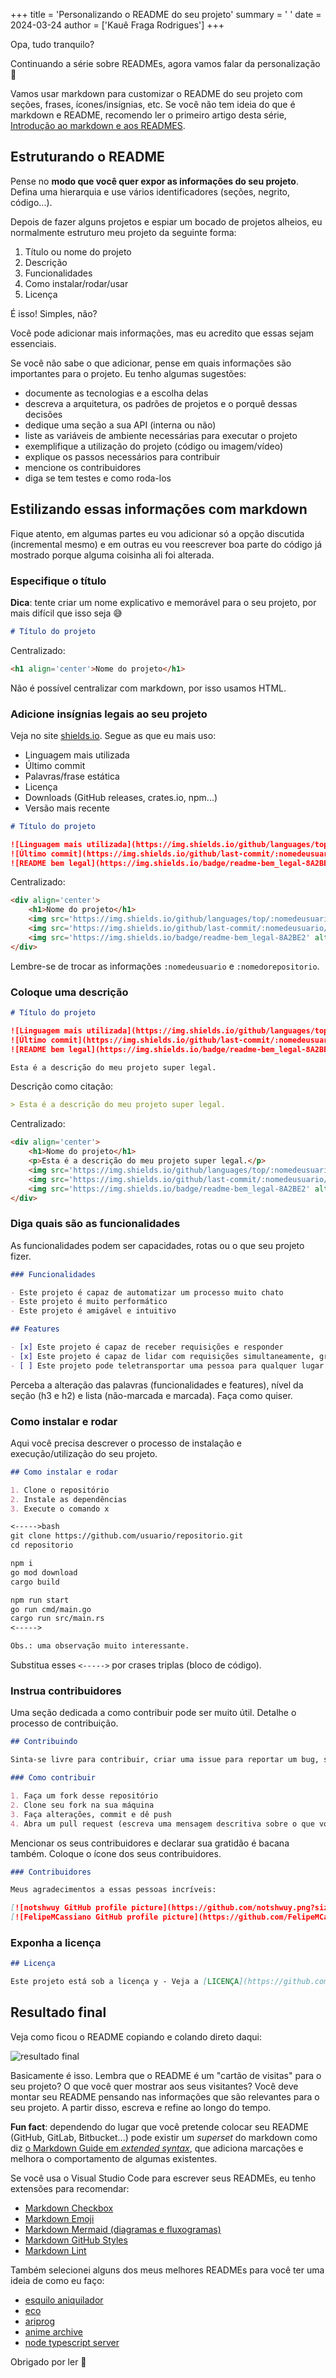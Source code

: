 +++
title = 'Personalizando o README do seu projeto'
summary = ' '
date = 2024-03-24
author = ['Kauê Fraga Rodrigues']
+++

Opa, tudo tranquilo?

Continuando a série sobre READMEs, agora vamos falar da personalização 🤩

Vamos usar markdown para customizar o README do seu projeto com seções, frases, ícones/insígnias, etc. Se você não tem ideia do que é markdown e README, recomendo ler o primeiro artigo desta série, [Introdução ao markdown e aos READMES](https://www.tabnews.com.br/kauefraga/introducao-ao-markdown-e-aos-readmes).

## Estruturando o README

Pense no **modo que você quer expor as informações do seu projeto**. Defina uma hierarquia e use vários identificadores (seções, negrito, código...).

Depois de fazer alguns projetos e espiar um bocado de projetos alheios, eu normalmente estruturo meu projeto da seguinte forma:

1. Título ou nome do projeto
2. Descrição
3. Funcionalidades
4. Como instalar/rodar/usar
5. Licença

É isso! Simples, não?

Você pode adicionar mais informações, mas eu acredito que essas sejam essenciais.

Se você não sabe o que adicionar, pense em quais informações são importantes para o projeto. Eu tenho algumas sugestões:

- documente as tecnologias e a escolha delas
- descreva a arquitetura, os padrões de projetos e o porquê dessas decisões
- dedique uma seção a sua API (interna ou não)
- liste as variáveis de ambiente necessárias para executar o projeto
- exemplifique a utilização do projeto (código ou imagem/vídeo)
- explique os passos necessários para contribuir
- mencione os contribuidores
- diga se tem testes e como roda-los

## Estilizando essas informações com markdown

Fique atento, em algumas partes eu vou adicionar só a opção discutida (incremental mesmo) e em outras eu vou reescrever boa parte do código já mostrado porque alguma coisinha ali foi alterada.

### Especifique o título

**Dica**: tente criar um nome explicativo e memorável para o seu projeto, por mais difícil que isso seja 😅

```md
# Título do projeto
```

Centralizado:

```md
<h1 align='center'>Nome do projeto</h1>
```

Não é possível centralizar com markdown, por isso usamos HTML.

### Adicione insígnias legais ao seu projeto

Veja no site [shields.io](https://shields.io). Segue as que eu mais uso:

- Linguagem mais utilizada
- Último commit
- Palavras/frase estática
- Licença
- Downloads (GitHub releases, crates.io, npm...)
- Versão mais recente

```md
# Título do projeto

![Linguagem mais utilizada](https://img.shields.io/github/languages/top/:nomedeusuario/:nomedorepositorio)
![Último commit](https://img.shields.io/github/last-commit/:nomedeusuario/:nomedorepositorio)
![README bem legal](https://img.shields.io/badge/readme-bem_legal-8A2BE2)
```

Centralizado:

```md
<div align='center'>
	<h1>Nome do projeto</h1>
	<img src='https://img.shields.io/github/languages/top/:nomedeusuario/:nomedorepositorio' alt='Linguagem mais utilizada' />
	<img src='https://img.shields.io/github/last-commit/:nomedeusuario/:nomedorepositorio' alt='Último commit' />
	<img src='https://img.shields.io/badge/readme-bem_legal-8A2BE2' alt='README bem legal' />
</div>
```

Lembre-se de trocar as informações `:nomedeusuario` e `:nomedorepositorio`.

### Coloque uma descrição

```md
# Título do projeto

![Linguagem mais utilizada](https://img.shields.io/github/languages/top/:nomedeusuario/:nomedorepositorio)
![Último commit](https://img.shields.io/github/last-commit/:nomedeusuario/:nomedorepositorio)
![README bem legal](https://img.shields.io/badge/readme-bem_legal-8A2BE2)

Esta é a descrição do meu projeto super legal.
```

Descrição como citação:

```md
> Esta é a descrição do meu projeto super legal.
```

Centralizado:

```md
<div align='center'>
	<h1>Nome do projeto</h1>
	<p>Esta é a descrição do meu projeto super legal.</p>
	<img src='https://img.shields.io/github/languages/top/:nomedeusuario/:nomedorepositorio' alt='Linguagem mais utilizada' />
	<img src='https://img.shields.io/github/last-commit/:nomedeusuario/:nomedorepositorio' alt='Último commit' />
	<img src='https://img.shields.io/badge/readme-bem_legal-8A2BE2' alt='README bem legal' />
</div>
```

### Diga quais são as funcionalidades

As funcionalidades podem ser capacidades, rotas ou o que seu projeto fizer.

```md
### Funcionalidades

- Este projeto é capaz de automatizar um processo muito chato
- Este projeto é muito performático
- Este projeto é amigável e intuitivo
```

```md
## Features

- [x] Este projeto é capaz de receber requisições e responder
- [x] Este projeto é capaz de lidar com requisições simultaneamente, graças ao controle de concorrência implementado
- [ ] Este projeto pode teletransportar uma pessoa para qualquer lugar do planeta a qualquer momento
```

Perceba a alteração das palavras (funcionalidades e features), nível da seção (h3 e h2) e lista (não-marcada e marcada). Faça como quiser.

### Como instalar e rodar

Aqui você precisa descrever o processo de instalação e execução/utilização do seu projeto.

```md
## Como instalar e rodar

1. Clone o repositório
2. Instale as dependências
3. Execute o comando x

<----->bash
git clone https://github.com/usuario/repositorio.git
cd repositorio

npm i
go mod download
cargo build

npm run start
go run cmd/main.go
cargo run src/main.rs
<----->

Obs.: uma observação muito interessante.
```

Substitua esses `<----->` por crases triplas (bloco de código).

### Instrua contribuidores

Uma seção dedicada a como contribuir pode ser muito útil. Detalhe o processo de contribuição.

```md
## Contribuindo

Sinta-se livre para contribuir, criar uma issue para reportar um bug, sugerir um alteração na API, uma melhoria ou uma feature. Fique à vontade.

### Como contribuir

1. Faça um fork desse repositório
2. Clone seu fork na sua máquina
3. Faça alterações, commit e dê push
4. Abra um pull request (escreva uma mensagem descritiva sobre o que você alterou)
```

Mencionar os seus contribuidores e declarar sua gratidão é bacana também. Coloque o ícone dos seus contribuidores.

```md
### Contribuidores

Meus agradecimentos a essas pessoas incríveis:

[![notshwuy GitHub profile picture](https://github.com/notshwuy.png?size=50)](https://github.com/notshwuy)
[![FelipeMCassiano GitHub profile picture](https://github.com/FelipeMCassiano.png?size=50)](https://github.com/FelipeMCassiano)
```

### Exponha a licença

```md
## Licença

Este projeto está sob a licença y - Veja a [LICENÇA](https://github.com/usuario/repositorio/blob/main/LICENSE) para mais informações.
```

## Resultado final

Veja como ficou o README copiando e colando direto daqui:

![resultado final](images/resultado-final.png)

Basicamente é isso. Lembra que o README é um "cartão de visitas" para o seu projeto? O que você quer mostrar aos seus visitantes? Você deve montar seu README pensando nas informações que são relevantes para o seu projeto. A partir disso, escreva e refine ao longo do tempo.

**Fun fact**: dependendo do lugar que você pretende colocar seu README (GitHub, GitLab, Bitbucket...) pode existir um *superset* do markdown como diz [o Markdown Guide em *extended syntax*](https://www.markdownguide.org/extended-syntax/#lightweight-markup-languages), que adiciona marcações e melhora o comportamento de algumas existentes.

Se você usa o Visual Studio Code para escrever seus READMEs, eu tenho extensões para recomendar:

- [Markdown Checkbox](https://marketplace.visualstudio.com/items?itemName=bierner.markdown-checkbox)
- [Markdown Emoji](https://marketplace.visualstudio.com/items?itemName=bierner.markdown-emoji)
- [Markdown Mermaid (diagramas e fluxogramas)](https://marketplace.visualstudio.com/items?itemName=bierner.markdown-mermaid)
- [Markdown GitHub Styles](https://marketplace.visualstudio.com/items?itemName=bierner.markdown-preview-github-styles)
- [Markdown Lint](https://marketplace.visualstudio.com/items?itemName=DavidAnson.vscode-markdownlint)

Também selecionei alguns dos meus melhores READMEs para você ter uma ideia de como eu faço:

- [esquilo aniquilador](https://github.com/kauefraga/esquilo-aniquilador)
- [eco](https://github.com/kauefraga/eco)
- [ariprog](https://github.com/kauefraga/ariprog)
- [anime archive](https://github.com/kauefraga/anime-archive)
- [node typescript server](https://github.com/kauefraga/node-typescript-server)

Obrigado por ler 💜
